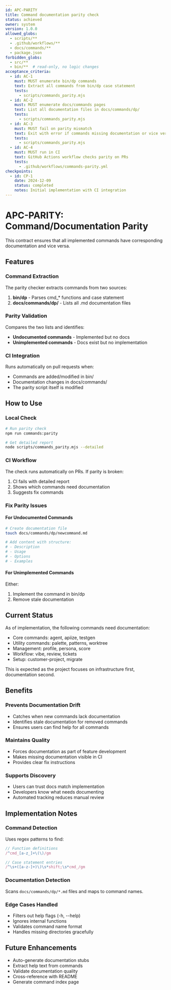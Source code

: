 ```yaml
---
id: APC-PARITY
title: Command documentation parity check
status: achieved
owner: system
version: 1.0.0
allowed_globs:
  - scripts/**
  - .github/workflows/**
  - docs/commands/**
  - package.json
forbidden_globs:
  - src/**
  - bin/**  # read-only, no logic changes
acceptance_criteria:
  - id: AC-1
    must: MUST enumerate bin/dp commands
    text: Extract all commands from bin/dp case statement
    tests:
      - scripts/commands_parity.mjs
  - id: AC-2
    must: MUST enumerate docs/commands pages
    text: List all documentation files in docs/commands/dp/
    tests:
      - scripts/commands_parity.mjs
  - id: AC-3
    must: MUST fail on parity mismatch
    text: Exit with error if commands missing documentation or vice versa
    tests:
      - scripts/commands_parity.mjs
  - id: AC-4
    must: MUST run in CI
    text: GitHub Actions workflow checks parity on PRs
    tests:
      - .github/workflows/commands-parity.yml
checkpoints:
  - id: CP-1
    date: 2024-12-09
    status: completed
    notes: Initial implementation with CI integration
---
```


# APC-PARITY: Command/Documentation Parity

This contract ensures that all implemented commands have corresponding documentation and vice versa.

## Features

### Command Extraction
The parity checker extracts commands from two sources:
1. **bin/dp** - Parses cmd_* functions and case statement
2. **docs/commands/dp/** - Lists all .md documentation files

### Parity Validation
Compares the two lists and identifies:
- **Undocumented commands** - Implemented but no docs
- **Unimplemented commands** - Docs exist but no implementation

### CI Integration
Runs automatically on pull requests when:
- Commands are added/modified in bin/
- Documentation changes in docs/commands/
- The parity script itself is modified

## How to Use

### Local Check
```bash
# Run parity check
npm run commands:parity

# Get detailed report
node scripts/commands_parity.mjs --detailed
```

### CI Workflow
The check runs automatically on PRs. If parity is broken:
1. CI fails with detailed report
2. Shows which commands need documentation
3. Suggests fix commands

### Fix Parity Issues

#### For Undocumented Commands
```bash
# Create documentation file
touch docs/commands/dp/newcommand.md

# Add content with structure:
# - Description
# - Usage
# - Options
# - Examples
```

#### For Unimplemented Commands
Either:
1. Implement the command in bin/dp
2. Remove stale documentation

## Current Status

As of implementation, the following commands need documentation:
- Core commands: agent, apiize, testgen
- Utility commands: palette, patterns, worktree
- Management: profile, persona, score
- Workflow: vibe, review, tickets
- Setup: customer-project, migrate

This is expected as the project focuses on infrastructure first, documentation second.

## Benefits

### Prevents Documentation Drift
- Catches when new commands lack documentation
- Identifies stale documentation for removed commands
- Ensures users can find help for all commands

### Maintains Quality
- Forces documentation as part of feature development
- Makes missing documentation visible in CI
- Provides clear fix instructions

### Supports Discovery
- Users can trust docs match implementation
- Developers know what needs documenting
- Automated tracking reduces manual review

## Implementation Notes

### Command Detection
Uses regex patterns to find:
```javascript
// Function definitions
/^cmd_[a-z_]+\(\)/gm

// Case statement entries
/^\s+([a-z-]+)\)\s*shift;\s*cmd_/gm
```

### Documentation Detection
Scans `docs/commands/dp/*.md` files and maps to command names.

### Edge Cases Handled
- Filters out help flags (-h, --help)
- Ignores internal functions
- Validates command name format
- Handles missing directories gracefully

## Future Enhancements

- Auto-generate documentation stubs
- Extract help text from commands
- Validate documentation quality
- Cross-reference with README
- Generate command index page